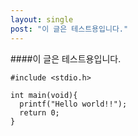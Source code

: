 ```yaml
---
layout: single
post: "이 글은 테스트용입니다."
---
```


####이 글은 테스트용입니다.

```
#include <stdio.h>

int main(void){
  printf("Hello world!!");
  return 0;
}
```
